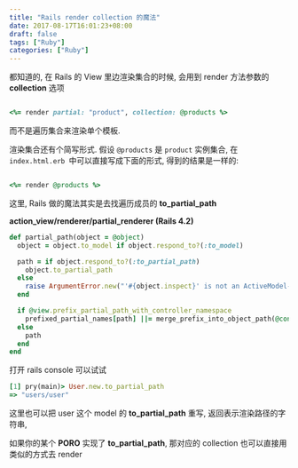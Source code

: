 ```yaml
---
title: "Rails render collection 的魔法"
date: 2017-08-17T16:01:23+08:00
draft: false
tags: ["Ruby"]
categories: ["Ruby"]
---
```


都知道的, 在 Rails 的 View 里边渲染集合的时候, 会用到 render 方法参数的 **collection** 选项

```ruby

<%= render partial: "product", collection: @products %>

```

而不是遍历集合来渲染单个模板.

渲染集合还有个简写形式. 假设 `@products` 是 `product` 实例集合, 在 `index.html.erb `中可以直接写成下面的形式, 得到的结果是一样的:

```ruby

<%= render @products %>

```

这里,  Rails 做的魔法其实是去找遍历成员的 **to_partial_path**

**action_view/renderer/partial_renderer (Rails 4.2)**

```ruby
def partial_path(object = @object)
  object = object.to_model if object.respond_to?(:to_model)

  path = if object.respond_to?(:to_partial_path)
    object.to_partial_path
  else
    raise ArgumentError.new("'#{object.inspect}' is not an ActiveModel-compatible object. It must implement :to_partial_path.")
  end

  if @view.prefix_partial_path_with_controller_namespace
    prefixed_partial_names[path] ||= merge_prefix_into_object_path(@context_prefix, path.dup)
  else
    path
  end
end
```

打开 rails console 可以试试

```ruby
[1] pry(main)> User.new.to_partial_path
=> "users/user"
```

这里也可以把 user 这个 model 的 **to_partial_path** 重写,  返回表示渲染路径的字符串,

如果你的某个 **PORO** 实现了 **to_partial_path**, 那对应的 collection 也可以直接用类似的方式去 render